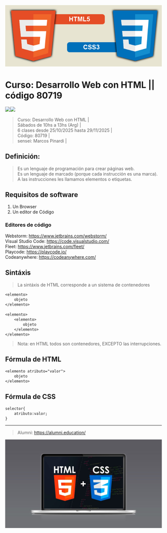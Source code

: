 <img src="extras/imagenes/html5-css3.jpg">

# Curso: Desarrollo Web con HTML || código 80719

<img src="https://img.shields.io/badge/HTML-F38454?style=for-the-badge&logo=html5&logoColor=white"><img src="https://img.shields.io/badge/CSS-1490fc?&style=for-the-badge&logo=css3&logoColor=white">

> Curso: Desarrollo Web con HTML |  
> Sábados de 10hs a 13hs (Arg) |  
> 6 clases desde 25/10/2025 hasta 29/11/2025 |  
> Código: 80719 |  
> sensei: Marcos Pinardi |  


## Definición: 

> Es un lenguaje de programación para crear páginas web.  
> Es un lenguaje de marcado (porque cada instrucción es una marca).  
> A las instrucciones les llamamos elementos o etiquetas.  

## Requisitos de software

  1. Un Browser   
  2. Un editor de Código  


### Editores de código

Webstorm: <https://www.jetbrains.com/webstorm/>  
Visual Studio Code: <https://code.visualstudio.com/>    
Fleet: <https://www.jetbrains.com/fleet/>   
Playcode: <https://playcode.io/>   
Codeanywhere: <https://codeanywhere.com/>   

## Sintáxis

> La sintáxis de HTML corresponde a un sistema de contenedores	

	<elemento>
		objeto
	</elemento>

	<elemento>
		<elemento>
			objeto
		</elemento>
	</elemento>

> Nota: en HTML todos son contenedores, EXCEPTO las interrupciones.  


## Fórmula de HTML

    <elemento atributo="valor">
      	objeto
	</elemento>

## Fórmula de CSS

    selector{
		atributo:valor;
	}



----


> Alumni: https://alumni.education/

<img src="extras/imagenes/landing.jpg">

